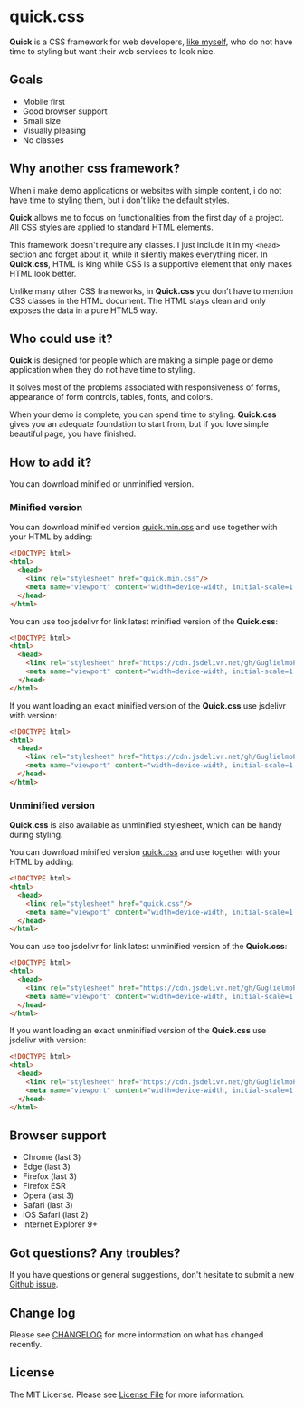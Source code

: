 # quick.css

**Quick** is a CSS framework for web developers, [like myself](https://www.guglielmopepe.com/?utm_source=github.com&utm_medium=readme&utm_campaign=quick.css), who do not have time to styling but want their web services to look nice. 


## Goals

* Mobile first
* Good browser support
* Small size
* Visually pleasing
* No classes


## Why another css framework?

When i make demo applications or websites with simple content, i do not have time to styling them, but i don't like the default styles.

**Quick** allows me to focus on functionalities from the first day of a project. All CSS styles are applied to standard HTML elements.

This framework doesn't require any classes. I just include it in my ```<head>``` section and forget about it, while it silently makes everything nicer. In **Quick.css**, HTML is king while CSS is a supportive element that only makes HTML look better.

Unlike many other CSS frameworks, in **Quick.css** you don’t have to mention CSS classes in the HTML document. The HTML stays clean and only exposes the data in a pure HTML5 way.


## Who could use it?

**Quick** is designed for people which are making a simple page or demo application when they do not have time to styling. 

It solves most of the problems associated with responsiveness of forms, appearance of form controls, tables, fonts, and colors.

When your demo is complete, you can spend time to styling. **Quick.css** gives you an adequate foundation to start from, but if you love simple beautiful page, you have finished.

## How to add it?

You can download minified or unminified version.

### Minified version

You can download minified version [quick.min.css](https://raw.githubusercontent.com/GuglielmoPepe/quick/master/src/quick.min.css) and use together with your HTML by adding:

```html
<!DOCTYPE html>
<html>
  <head>
    <link rel="stylesheet" href="quick.min.css"/>
    <meta name="viewport" content="width=device-width, initial-scale=1.0"/>
  </head>
</html>
```

You can use too jsdelivr for link latest minified version of the **Quick.css**:

```html
<!DOCTYPE html>
<html>
  <head>
    <link rel="stylesheet" href="https://cdn.jsdelivr.net/gh/GuglielmoPepe/quick/src/quick.min.css"/>
    <meta name="viewport" content="width=device-width, initial-scale=1.0"/>
  </head>
</html>
```

If you want loading an exact minified version of the **Quick.css** use jsdelivr with version:

```html
<!DOCTYPE html>
<html>
  <head>
    <link rel="stylesheet" href="https://cdn.jsdelivr.net/gh/GuglielmoPepe/quick@1.0.0/src/quick.min.css"/>
    <meta name="viewport" content="width=device-width, initial-scale=1.0"/>
  </head>
</html>
```



### Unminified version

**Quick.css** is also available as unminified stylesheet, which can be handy during styling.

You can download minified version [quick.css](https://raw.githubusercontent.com/GuglielmoPepe/quick/master/src/quick.css) and use together with your HTML by adding:

```html
<!DOCTYPE html>
<html>
  <head>
    <link rel="stylesheet" href="quick.css"/>
    <meta name="viewport" content="width=device-width, initial-scale=1.0"/>
  </head>
</html>
```

You can use too jsdelivr for link latest unminified version of the **Quick.css**:

```html
<!DOCTYPE html>
<html>
  <head>
    <link rel="stylesheet" href="https://cdn.jsdelivr.net/gh/GuglielmoPepe/quick/src/quick.css"/>
    <meta name="viewport" content="width=device-width, initial-scale=1.0"/>
  </head>
</html>
```

If you want loading an exact unminified version of the **Quick.css** use jsdelivr with version:

```html
<!DOCTYPE html>
<html>
  <head>
    <link rel="stylesheet" href="https://cdn.jsdelivr.net/gh/GuglielmoPepe/quick@1.0.0/src/quick.css"/>
    <meta name="viewport" content="width=device-width, initial-scale=1.0"/>
  </head>
</html>
```


## Browser support

- Chrome (last 3)
- Edge (last 3)
- Firefox (last 3)
- Firefox ESR
- Opera (last 3)
- Safari (last 3)
- iOS Safari (last 2)
- Internet Explorer 9+


## Got questions? Any troubles?
If you have questions or general suggestions, don't hesitate to submit a new [Github issue](https://github.com/GuglielmoPepe/quick/issues).


## Change log
Please see [CHANGELOG](CHANGELOG.md) for more information on what has changed recently.


## License
The MIT License. Please see [License File](LICENSE) for more information.

